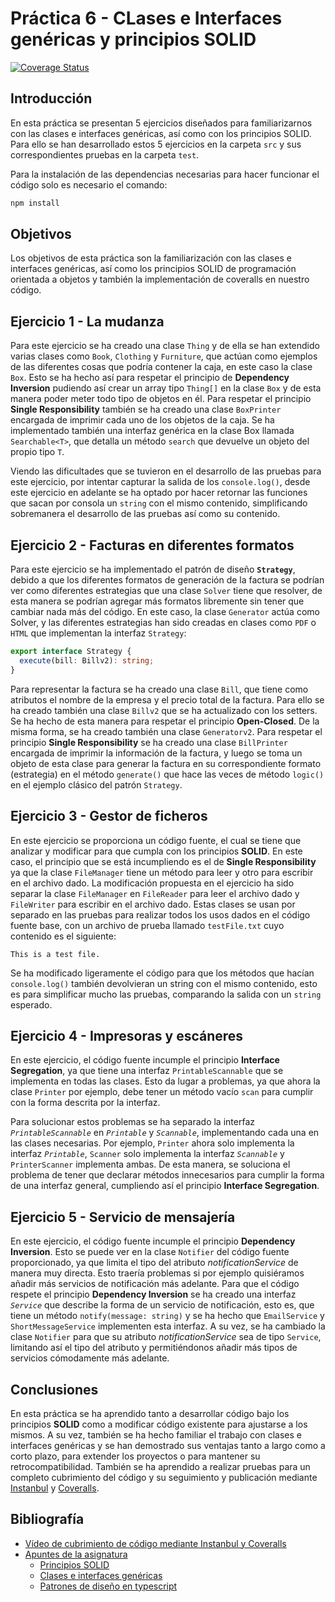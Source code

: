 # Práctica 6 - CLases e Interfaces genéricas y principios SOLID

[![Coverage Status](https://coveralls.io/repos/github/ULL-ESIT-INF-DSI-2324/ull-esit-inf-dsi-23-24-prct06-generics-solid-adahi-oval/badge.svg?branch=main)](https://coveralls.io/github/ULL-ESIT-INF-DSI-2324/ull-esit-inf-dsi-23-24-prct06-generics-solid-adahi-oval?branch=main)

## Introducción

En esta práctica se presentan 5 ejercicios diseñados para familiarizarnos con las clases e interfaces genéricas, así como con los principios SOLID. Para ello se han desarrollado estos 5 ejercicios en la carpeta `src` y sus correspondientes pruebas en la carpeta `test`. 

Para la instalación de las dependencias necesarias para hacer funcionar el código solo es necesario el comando:

```bash
npm install
```

## Objetivos

Los objetivos de esta práctica son la familiarización con las clases e interfaces genéricas, así como los principios SOLID de programación orientada a objetos y también la implementación de coveralls en nuestro código. 

## Ejercicio 1 - La mudanza

Para este ejercicio se ha creado una clase `Thing` y de ella se han extendido varias clases como `Book`, `Clothing` y `Furniture`, que actúan como ejemplos de las diferentes cosas que podría contener la caja, en este caso la clase `Box`. Esto se ha hecho así para respetar el principio de **Dependency Inversion** pudiendo así crear un array tipo `Thing[]` en la clase `Box` y de esta manera poder meter todo tipo de objetos en él. Para respetar el principio **Single Responsibility** también se ha creado una clase `BoxPrinter` encargada de imprimir cada uno de los objetos de la caja. Se ha implementado también una interfaz genérica en la clase Box llamada `Searchable<T>`, que detalla un método `search` que devuelve un objeto del propio tipo `T`.

Viendo las dificultades que se tuvieron en el desarrollo de las pruebas para este ejercicio, por intentar capturar la salida de los `console.log()`, desde este ejercicio en adelante se ha optado por hacer retornar las funciones que sacan por consola un `string` con el mismo contenido, simplificando sobremanera el desarrollo de las pruebas así como su contenido.

## Ejercicio 2 - Facturas en diferentes formatos

Para este ejercicio se ha implementado el patrón de diseño **`Strategy`**, debido a que los diferentes formatos de generación de la factura se podrían ver como diferentes estrategias que una clase `Solver` tiene que resolver, de esta manera se podrían agregar más formatos libremente sin tener que cambiar nada más del código. En este caso, la clase `Generator` actúa como Solver, y las diferentes estrategias han sido creadas en clases como `PDF` o `HTML` que implementan la interfaz `Strategy`:

```typescript
export interface Strategy {
  execute(bill: Billv2): string;
}
```

Para representar la factura se ha creado una clase `Bill`, que tiene como atributos el nombre de la empresa y el precio total de la factura. Para ello se ha creado también una clase `Billv2` que se ha actualizado con los setters. Se ha hecho de esta manera para respetar el principio **Open-Closed**. De la misma forma, se ha creado también una clase `Generatorv2`. Para respetar el principio **Single Responsibility** se ha creado una clase `BillPrinter` encargada de imprimir la información de la factura, y luego se toma un objeto de esta clase para generar la factura en su correspondiente formato (estrategia) en el método `generate()` que hace las veces de método `logic()` en el ejemplo clásico del patrón `Strategy`.

## Ejercicio 3 - Gestor de ficheros

En este ejercicio se proporciona un código fuente, el cual se tiene que analizar y modificar para que cumpla con los principios **SOLID**. En este caso, el principio que se está incumpliendo es el de **Single Responsibility** ya que la clase `FileManager` tiene un método para leer y otro para escribir en el archivo dado. La modificación propuesta en el ejercicio ha sido separar la clase `FileManager` en `FileReader` para leer el archivo dado y `FileWriter` para escribir en el archivo dado. Estas clases se usan por separado en las pruebas para realizar todos los usos dados en el código fuente base, con un archivo de prueba llamado `testFile.txt` cuyo contenido es el siguiente:

```plaintext
This is a test file.
```

Se ha modificado ligeramente el código para que los métodos que hacían `console.log()` también devolvieran un string con el mismo contenido, esto es para simplificar mucho las pruebas, comparando la salida con un `string` esperado.

## Ejercicio 4 - Impresoras y escáneres

En este ejercicio, el código fuente incumple el principio **Interface Segregation**, ya que tiene una interfaz `PrintableScannable` que se implementa en todas las clases. Esto da lugar a problemas, ya que ahora la clase `Printer` por ejemplo, debe tener un método vacío `scan` para cumplir con la forma descrita por la interfaz.

Para solucionar estos problemas se ha separado la interfaz *`PrintableScannable`* en *`Printable`* y *`Scannable`*, implementando cada una en las clases necesarias. Por ejemplo, `Printer` ahora solo implementa la interfaz *`Printable`*, `Scanner` solo implementa la interfaz *`Scannable`* y `PrinterScanner` implementa ambas. De esta manera, se soluciona el problema de tener que declarar métodos innecesarios para cumplir la forma de una interfaz general, cumpliendo así el principio **Interface Segregation**.

## Ejercicio 5 - Servicio de mensajería

En este ejercicio, el código fuente incumple el principio **Dependency Inversion**. Esto se puede ver en la clase `Notifier` del código fuente proporcionado, ya que limita el tipo del atributo *notificationService* de manera muy directa. Esto traería problemas si por ejemplo quisiéramos añadir más servicios de notificación más adelante. Para que el código respete el principio **Dependency Inversion** se ha creado una interfaz *`Service`* que describe la forma de un servicio de notificación, esto es, que tiene un método `notify(message: string)` y se ha hecho que `EmailService` y `ShortMessageService` implementen esta interfaz. A su vez, se ha cambiado la clase `Notifier` para que su atributo *notificationService* sea de tipo `Service`, limitando así el tipo del atributo y permitiéndonos añadir más tipos de servicios cómodamente más adelante. 

## Conclusiones

En esta práctica se ha aprendido tanto a desarrollar código bajo los principios **SOLID** como a modificar código existente para ajustarse a los mismos. A su vez, también se ha hecho familiar el trabajo con clases e interfaces genéricas y se han demostrado sus ventajas tanto a largo como a corto plazo, para extender los proyectos o para mantener su retrocompatibilidad. También se ha aprendido a realizar pruebas para un completo cubrimiento del código y su seguimiento y publicación mediante [Instanbul](https://istanbul.js.org/) y [Coveralls](https://coveralls.io/).

## Bibliografía

- [Vídeo de cubrimiento de código mediante Instanbul y Coveralls](https://drive.google.com/file/d/1xLDc4CpoYpsAlCFO_4DMwu7MKCtcZDnh/view)
- [Apuntes de la asignatura](https://ull-esit-inf-dsi-2324.github.io/typescript-theory/)
  - [Principios SOLID](https://ull-esit-inf-dsi-2324.github.io/typescript-theory/typescript-solid.html)
  - [Clases e interfaces genéricas](https://ull-esit-inf-dsi-2324.github.io/typescript-theory/typescript-generics.html)
  - [Patrones de diseño en typescript](https://ull-esit-inf-dsi-2324.github.io/typescript-theory/typescript-patterns.html#strategy)